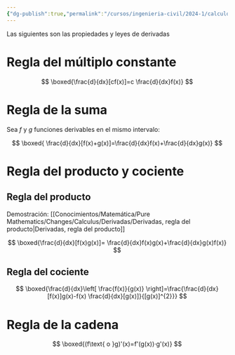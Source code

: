 ```yaml
---
{"dg-publish":true,"permalink":"/cursos/ingenieria-civil/2024-1/calculo-i/2-la-derivada/propiedades-reglas-y-leyes-de-las-derivadas/","tags":["I2MAT1610"]}
---
```



Las siguientes son las propiedades y leyes de derivadas

# Regla del múltiplo constante
$$
\boxed{\frac{d}{dx}[cf(x)]=c \frac{d}{dx}f(x)} 
$$
# Regla de la suma

Sea $f$ y $g$ funciones derivables en el mismo intervalo:

$$
\boxed{
\frac{d}{dx}[f(x)+g(x)]=\frac{d}{dx}f(x)+\frac{d}{dx}g(x)} 
$$
# Regla del producto y cociente
## Regla del producto

Demostración: [[Conocimientos/Matemática/Pure Mathematics/Changes/Calculus/Derivadas/Derivadas, regla del producto\|Derivadas, regla del producto]]

$$
\boxed{\frac{d}{dx}[f(x)g(x)]= \frac{d}{dx}f(x)g(x)+\frac{d}{dx}g(x)f(x)} 
$$
## Regla del cociente
$$
\boxed{\frac{d}{dx}\left[ \frac{f(x)}{g(x)} \right]=\frac{\frac{d}{dx}[f(x)]g(x)-f(x) \frac{d}{dx}[g(x)]}{[g(x)]^{2}}} 
$$
# Regla de la cadena
$$
\boxed{(f\text{ o }g)'(x)=f'(g(x))·g'(x)} 
$$
